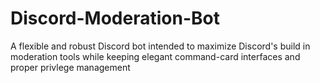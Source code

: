 # Discord-Moderation-Bot
A flexible and robust Discord bot intended to maximize Discord's build in moderation tools while keeping elegant command-card interfaces and proper privlege management
